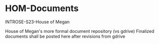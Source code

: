 # HOM-Documents
INTROSE-S23-House of Megan

House of Megan's more formal document repository (vs gdrive)
Finalized documents shall be posted here after revisions from gdrive
